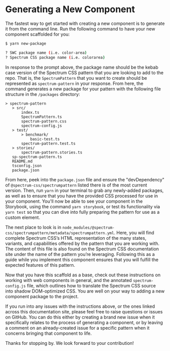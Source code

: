 # Generating a New Component

The fastest way to get started with creating a new component is to generate it from the command line. Run the following command to have your new component scaffolded for you:

```bash
$ yarn new-package

? SWC package name (i.e. color-area)
? Spectrum CSS package name (i.e. colorarea)
```

In response to the prompt above, the package name should be the kebab case version of the Spectrum CSS pattern that you are looking to add to the repo. That is, the `SpectrumPattern` that you want to create should be represented as `spectrum-pattern` in your response. From here, the command generates a new package for your pattern with the following file structure in the `/packages` directory:

```
> spectrum-pattern
   > src/
       index.ts
       SpectrumPattern.ts
       spectrum-pattern.css
       spectrum-config.js
   > test/
       > benchmark/
           basic-test.ts
       spectrum-pattern.test.ts
   > stories/
       spectrum-pattern.stories.ts
   sp-spectrum-pattern.ts
   README.md
   tsconfig.json
   package.json
```

From here, peek into the `package.json` file and ensure the "devDependency" of `@spectrum-css/spectrumpattern` listed there is of the most current version. Then, run `yarn` in your terminal to grab any newly-added packages, as well as to ensure that you have the provided CSS processed for use in your component. You'll now be able to see your component in the Storybook, using the command `yarn storybook`, or test its functionality via `yarn test` so that you can dive into fully preparing the pattern for use as a custom element.

The next place to look is in `node_modules/@spectrum-css/spectrumpattern/metadata/spectrumpattern.yml`. Here, you will find complete Spectrum CSS’s HTML representation of the many states, variants, and capabilities offered by the pattern that you are working with. The content of this file is also found on the <sp-link href="https://opensource.adobe.com/spectrum-css" target="_blank">Spectrum CSS documentation site</sp-link> under the name of the pattern you’re leveraging. Following this as a guide while you implement this component ensures that you will fulfill the expected features of this pattern.

Now that you have this scaffold as a base, check out <sp-link href="guides/developing-components">these instructions</sp-link> on working with web components in general, and the <sp-link href="guides/spectrum-config">annotated `spectrum-config.js`</sp-link> file, which outlines how to translate the Spectrum CSS source into shadow DOM-optimized CSS. You are well on your way to adding a new component package to the project.

If you run into any issues with the instructions above, or the ones linked across this documentation site, please feel free to <sp-link href="https://github.com/adobe/spectrum-web-components/discussions" target="_blank">raise questions</sp-link> or <sp-link href="https://github.com/adobe/spectrum-web-components/issues" target="_blank">issues</sp-link> on GitHub. You can do this either by creating a brand new issue when it specifically relates to the process of generating a component, or by leaving a comment on an already-created issue for a specific pattern when it concerns bringing that component to life.

Thanks for stopping by. We look forward to your contribution!
